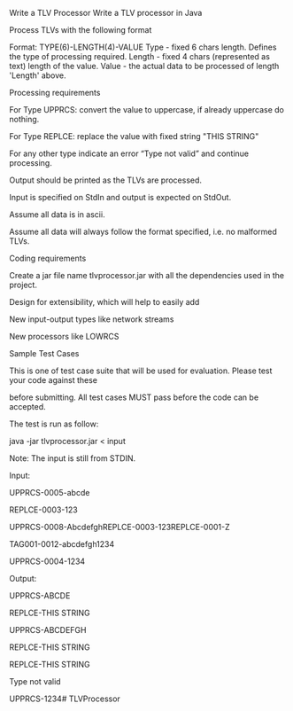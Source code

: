 Write a TLV Processor
Write a TLV processor in Java

Process TLVs with the following format


 Format: TYPE(6)-LENGTH(4)-VALUE
Type - fixed 6 chars length. Defines the type of processing required.
Length - fixed 4 chars (represented as text) length of the value.
Value - the actual data to be processed of length 'Length' above.


Processing requirements

For Type UPPRCS: convert the value to uppercase, if already uppercase do nothing.

For Type REPLCE: replace the value with fixed string "THIS STRING"

For any other type indicate an error “Type not valid” and continue processing.

Output should be printed as the TLVs are processed.

Input is specified on StdIn and output is expected on StdOut.

Assume all data is in ascii.

Assume all data will always follow the format specified, i.e. no malformed TLVs.

Coding requirements

Create a jar file name tlvprocessor.jar with all the dependencies used in the project.

Design for extensibility, which will help to easily add

New input-output types like network streams

New processors like LOWRCS

Sample Test Cases

This is one of test case suite that will be used for evaluation. Please test your code against these

before submitting. All test cases MUST pass before the code can be accepted.

The test is run as follow:

java -jar tlvprocessor.jar < input

Note: The input is still from STDIN.

Input:

UPPRCS-0005-abcde

REPLCE-0003-123

UPPRCS-0008-AbcdefghREPLCE-0003-123REPLCE-0001-Z

TAG001-0012-abcdefgh1234

UPPRCS-0004-1234

Output:

UPPRCS-ABCDE

REPLCE-THIS STRING

UPPRCS-ABCDEFGH

REPLCE-THIS STRING

REPLCE-THIS STRING

Type not valid

UPPRCS-1234# TLVProcessor
